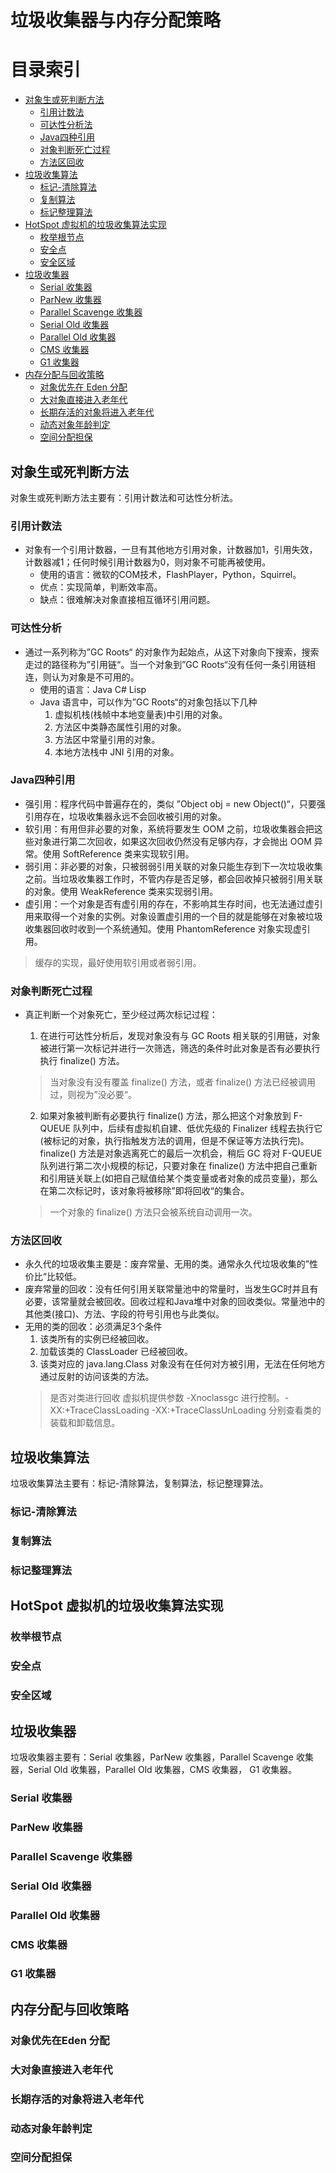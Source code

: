 # 垃圾收集器与内存分配策略
######

# 目录索引
  * <a href="#A">对象生或死判断方法</a>
    * <a href="#a1">引用计数法</a>
    * <a href="#a2">可达性分析法</a>
    * <a href="#a3">Java四种引用</a>
    * <a href="#a4">对象判断死亡过程</a>
    * <a href="#a5">方法区回收</a>
  * <a href="#B">垃圾收集算法</a>
     * <a href="#b1">标记-清除算法</a>
     * <a href="#b2">复制算法</a>
     * <a href="#b3">标记整理算法</a>
  * <a href="#C">HotSpot 虚拟机的垃圾收集算法实现</a>
     * <a href="#c1">枚举根节点</a>
     * <a href="#c2">安全点</a>
     * <a href="#c3">安全区域</a>
  * <a href="#D">垃圾收集器</a>
     * <a href="#d1">Serial 收集器</a>
     * <a href="#d2">ParNew 收集器</a>
     * <a href="#d3">Parallel Scavenge 收集器</a>
     * <a href="#d4">Serial Old 收集器</a>
     * <a href="#d5">Parallel Old 收集器</a>
     * <a href="#d6">CMS 收集器</a>
     * <a href="#d7">G1 收集器</a>
   * <a href="#E">内存分配与回收策略</a>
     * <a href="#e1">对象优先在 Eden 分配</a>
     * <a href="#e2">大对象直接进入老年代</a>
     * <a href="#e3">长期存活的对象将进入老年代</a>
     * <a href="#e4">动态对象年龄判定</a>
     * <a href="#e5">空间分配担保</a>


## <a name="A">对象生或死判断方法</a>
对象生或死判断方法主要有：引用计数法和可达性分析法。
### <a name="a1">引用计数法</a>
  * 对象有一个引用计数器，一旦有其他地方引用对象，计数器加1，引用失效，计数器减1；任何时候引用计数器为0，则对象不可能再被使用。
    * 使用的语言：微软的COM技术，FlashPlayer，Python，Squirrel。
    * 优点：实现简单，判断效率高。
    * 缺点：很难解决对象直接相互循环引用问题。
### <a name="a2">可达性分析</a>
* 通过一系列称为”GC Roots“ 的对象作为起始点，从这下对象向下搜索，搜索走过的路径称为”引用链“。当一个对象到”GC Roots“没有任何一条引用链相连，则认为对象是不可用的。
  * 使用的语言：Java C# Lisp
  * Java 语言中，可以作为”GC Roots“的对象包括以下几种
    1. 虚拟机栈(栈帧中本地变量表)中引用的对象。
    2. 方法区中类静态属性引用的对象。
    3. 方法区中常量引用的对象。
    4. 本地方法栈中 JNI 引用的对象。
### <a name="a3">Java四种引用</a>
  * 强引用：程序代码中普遍存在的，类似 ”Object obj = new Object()“，只要强引用存在，垃圾收集器永远不会回收被引用的对象。
  * 软引用：有用但非必要的对象，系统将要发生 OOM 之前，垃圾收集器会把这些对象进行第二次回收，如果这次回收仍然没有足够内存，才会抛出 OOM 异常。使用 SoftReference 类来实现软引用。
  * 弱引用：非必要的对象，只被弱弱引用关联的对象只能生存到下一次垃圾收集之前。当垃圾收集器工作时，不管内存是否足够，都会回收掉只被弱引用关联的对象。使用 WeakReference 类来实现弱引用。
  * 虚引用：一个对象是否有虚引用的存在，不影响其生存时间，也无法通过虚引用来取得一个对象的实例。对象设置虚引用的一个目的就是能够在对象被垃圾收集器回收时收到一个系统通知。使用 PhantomReference 对象实现虚引用。

  > 缓存的实现，最好使用软引用或者弱引用。
### <a name="a4">对象判断死亡过程</a>
  * 真正判断一个对象死亡，至少经过两次标记过程：
    1. 在进行可达性分析后，发现对象没有与 GC Roots 相关联的引用链，对象被进行第一次标记并进行一次筛选，筛选的条件时此对象是否有必要执行执行 finalize() 方法。  
      > 当对象没有没有覆盖 finalize() 方法，或者 finalize() 方法已经被调用过，则视为”没必要“。

    2. 如果对象被判断有必要执行 finalize() 方法，那么把这个对象放到 F-QUEUE 队列中，后续有虚拟机自建、低优先级的 Finalizer 线程去执行它(被标记的对象，执行指触发方法的调用，但是不保证等方法执行完)。 finalize() 方法是对象逃离死亡的最后一次机会，稍后 GC 将对 F-QUEUE 队列进行第二次小规模的标记，只要对象在 finalize() 方法中把自己重新和引用链关联上(如把自己赋值给某个类变量或者对象的成员变量)，那么在第二次标记时，该对象将被移除”即将回收“的集合。   
    > 一个对象的 finalize() 方法只会被系统自动调用一次。

### <a name="a5">方法区回收</a>
  * 永久代的垃圾收集主要是：废弃常量、无用的类。通常永久代垃圾收集的”性价比“比较低。
  * 废弃常量的回收：没有任何引用关联常量池中的常量时，当发生GC时并且有必要，该常量就会被回收。回收过程和Java堆中对象的回收类似。常量池中的其他类(接口)、方法、字段的符号引用也与此类似。
  * 无用的类的回收：必须满足3个条件
    1. 该类所有的实例已经被回收。
    2. 加载该类的 ClassLoader 已经被回收。
    3. 该类对应的 java.lang.Class 对象没有在任何对方被引用，无法在任何地方通过反射的访问该类的方法。
    > 是否对类进行回收 虚拟机提供参数 -Xnoclassgc 进行控制。-XX:+TraceClassLoading -XX:+TraceClassUnLoading 分别查看类的装载和卸载信息。

## <a name="B">垃圾收集算法</a>
垃圾收集算法主要有：标记-清除算法，复制算法，标记整理算法。
### <a name="b1">标记-清除算法</a>
### <a name="b2">复制算法</a>
### <a name="b3">标记整理算法</a>

## <a name="C">HotSpot 虚拟机的垃圾收集算法实现</a>
### <a name="c1">枚举根节点</a>
### <a name="c2">安全点</a>
### <a name="c3">安全区域</a>

## <a name="D">垃圾收集器</a>
垃圾收集器主要有：Serial 收集器，ParNew 收集器，Parallel Scavenge 收集器，Serial Old 收集器，Parallel Old 收集器，CMS 收集器， G1 收集器。
### <a name="d1">Serial 收集器</a>
### <a name="d2">ParNew 收集器</a>
### <a name="d3">Parallel Scavenge 收集器</a>
### <a name="d4">Serial Old 收集器</a>
### <a name="d5">Parallel Old 收集器</a>
### <a name="d6">CMS 收集器</a>
### <a name="d7"> G1 收集器</a>

## <a name="E">内存分配与回收策略</a>
### <a name="e1">对象优先在Eden 分配</a>
### <a name="e2">大对象直接进入老年代</a>
### <a name="e3">长期存活的对象将进入老年代</a>
### <a name="e4">动态对象年龄判定</a>
### <a name="e5">空间分配担保</a>
